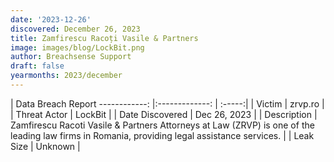 ```yaml
---
date: '2023-12-26'
discovered: December 26, 2023
title: Zamfirescu Racoți Vasile & Partners
image: images/blog/LockBit.png
author: Breachsense Support
draft: false
yearmonths: 2023/december
---
```



| Data Breach Report
------------:     |:-------------:    | :-----:|
| Victim      | zrvp.ro      | 
| Threat Actor      | LockBit      | 
| Date Discovered      | Dec 26, 2023      | 
| Description      | Zamfirescu Racoti Vasile & Partners Attorneys at Law (ZRVP) is one of the leading law firms in Romania, providing legal assistance services.      | 
| Leak Size      | Unknown      | 

